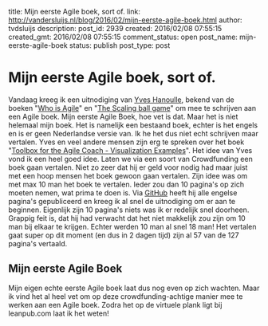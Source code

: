 title: Mijn eerste Agile boek, sort of.
link: http://vandersluijs.nl/blog/2016/02/mijn-eerste-agile-boek.html
author: tvdsluijs
description: 
post_id: 2939
created: 2016/02/08 07:55:15
created_gmt: 2016/02/08 07:55:15
comment_status: open
post_name: mijn-eerste-agile-boek
status: publish
post_type: post

# Mijn eerste Agile boek, sort of.

Vandaag kreeg ik een uitnodiging van [Yves Hanoulle](http://www.hanoulle.be/), bekend van de boeken "[Who is Agile](https://leanpub.com/WhoIsAgile)" en "[The Scaling ball game](https://leanpub.com/TheScalingBallGame)" om mee te schrijven aan een Agile boek. Mijn eerste Agile Boek, hoe vet is dat. Maar het is niet helemaal mijn boek. Het is namelijk een bestaand boek, echter is het engels en is er geen Nederlandse versie van. Ik he het dus niet echt schrijven maar vertalen. Yves en veel andere mensen zijn erg te spreken over het boek "[Toolbox for the Agile Coach - Visualization Examples](https://leanpub.com/agiletoolbox-visualizationexamples)". Het idee van Yves vond ik een heel goed idee. Laten we via een soort van Crowdfunding een boek gaan vertalen. Niet zo zeer dat hij er geld voor nodig had maar juist met een hoop mensen het boek gewoon gaan vertalen. Zijn idee was om met max 10 man het boek te vertalen. Ieder zou dan 10 pagina's op zich moeten nemen, wat prima te doen is. Via [GitHub](https://github.com/yveshanoulle/Toolbox-for-the-Agile-Coach-Visualization-Examples-NL) heeft hij alle engelse pagina's gepubliceerd en kreeg ik al snel de uitnodiging om er aan te beginnen. Eigenlijk zijn 10 pagina's niets was ik er redelijk snel doorheen. Grappig feit is, dat hij had verwacht dat het niet makkelijk zou zijn om 10 man bij elkaar te krijgen. Echter werden 10 man al snel 18 man! Het vertalen gaat super op dit moment (en dus in 2 dagen tijd) zijn al 57 van de 127 pagina's vertaald. 

## Mijn eerste Agile Boek

Mijn eigen echte eerste Agile boek laat dus nog even op zich wachten. Maar ik vind het al heel vet om op deze crowdfunding-achtige manier mee te werken aan een Agile boek. Zodra het op de virtuele plank ligt bij leanpub.com laat ik het weten!